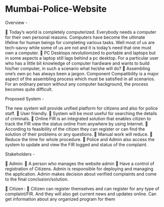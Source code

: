 # Mumbai-Police-Website

Overview - 

	Today’s world is completely computerized. Everybody needs a computer for their own personal reasons. Computers have become the ultimate lifeline for human beings for completing various tasks. Well most of us are tech-savvy while some of us are not and it is today’s need that one must own a computer.
	PC Desktops revolutionized to portable and laptops but in some aspects a laptop still lags behind a pc desktop. For a particular user who has a little bit knowledge of computer hardware and wants to build his/her computer, in such a scenario what he/she will do?
	Assembling one’s own pc has always been a jargon. Component Compatibility is a major aspect of the assembling process which must be satisfied in all scenarios. For an ordinary person without any computer background, the process becomes quite difficult.

Proposed System - 

The new system will provide unified platform for citizens and also for police staff.
	User friendly.
	System will be most useful for searching the details of criminals.
	Online FIR is an integrated solution that enables citizen to track the FIR view the status online from anywhere by using Internet.
	According to feasibility of the citizen they can register or can find the solution of their problems or any questions.
	Manual work will reduce.
	Reduce the time for whole procedure.
	Police and Admin also access the system to update and view the FIR logged and status of the complaint.

Stakeholders - 

	Admin:
	A person who manages the website admin
	Have a control of registration of Citizens. Admin is responsible for deploying and managing the application. Admin makes decision about verified complaints and come to the final conclusion/solution.

	Citizen :
	Citizen can register themselves and can register for any type of complaint/FIR. And they will also get current news and updates online. Can get information about any organized program for them
